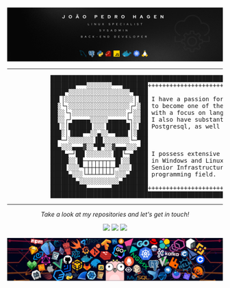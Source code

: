 ![profile](Capa.png)
<hr>
<pre>
            ███████████████████████████████████████████████████████████████████████████████████████████████
            ███████▀▀▀░░░░░░░▀▀▀███████++++++++++++++++++++++++++++++++++++++++++++++++++++++++++++++++++██
            ████▀░░░░░░░░░░░░░░░░░▀████                                                                  ██
            ██▌│░░░░░░░░░░░░░░░░░░░│▐██ I have a passion for cybersecurity and study relentlessly        ██
            ██░└┐░░░░░░░░░░░░░░░░░┌┘░██ to become one of the best. I study programming every day         ██
            ██░░└┐░░░░░░░░░░░░░░░┌┘░░██ with a focus on languages like Python, Ruby,Go Lang, and NodeJS. ██
            ██░░┌┘▄▄▄▄▄░░░░░▄▄▄▄▄└┐░░██ I also have substantial knowledge in databases, especially       ██
            ██▌░│██████▌░░░▐██████│░▐██ Postgresql, as well as in containers like Kubernetes and Docker. ██
            ███░│▐███▀▀░░▄░░▀▀███▌│░███                                                                  ██
            ██▀─┘░░░░░░░▐█▌░░░░░░░└─▀██                                                                  ██
            ██▄░░░▄▄▄▓░░▀█▀░░▓▄▄▄░░░▄██                                                                  ██
            ████▄─┘██▌░░░░░░░▐██└─▄████ I possess extensive expertise in server administration, both     ██
            █████░░▐█─┬┬┬┬┬┬┬─█▌░░█████ in Windows and Linux environments. Currently, I work as a        ██
            ████▌░░░▀┬┼┼┼┼┼┼┼┬▀░░░▐████ Senior Infrastructure Analyst and aim to transition into the     ██
            █████▄░░░└┴┴┴┴┴┴┴┘░░░▄█████ programming field.                                               ██
            ███████▄░░░░░░░░░░░▄███████                                                                  ██
            ██████████▄▄▄▄▄▄▄██████████++++++++++++++++++++++++++++++++++++++++++++++++++++++++++++++++++██
            ███████████████████████████████████████████████████████████████████████████████████████████████
</pre>

<hr>
<p align="center">
  <i>Take a look at my repositories and let's get in touch!</i>

<p align="center">
<a href= "https://github.com/joaopedrohagen"><img src="https://img.icons8.com/material-outlined/27/000000/ball-point-pen.png"/></a>
<a href= "https://www.linkedin.com/in/joaopedrohagen/"><img src="https://img.icons8.com/material-outlined/30/000000/linkedin.png"/></a>
<a href= "https://hagen.dev.br"><img src="https://img.icons8.com/material-outlined/27/000000/geography.png"/></a>
</p>


![footer](header_1.png)
